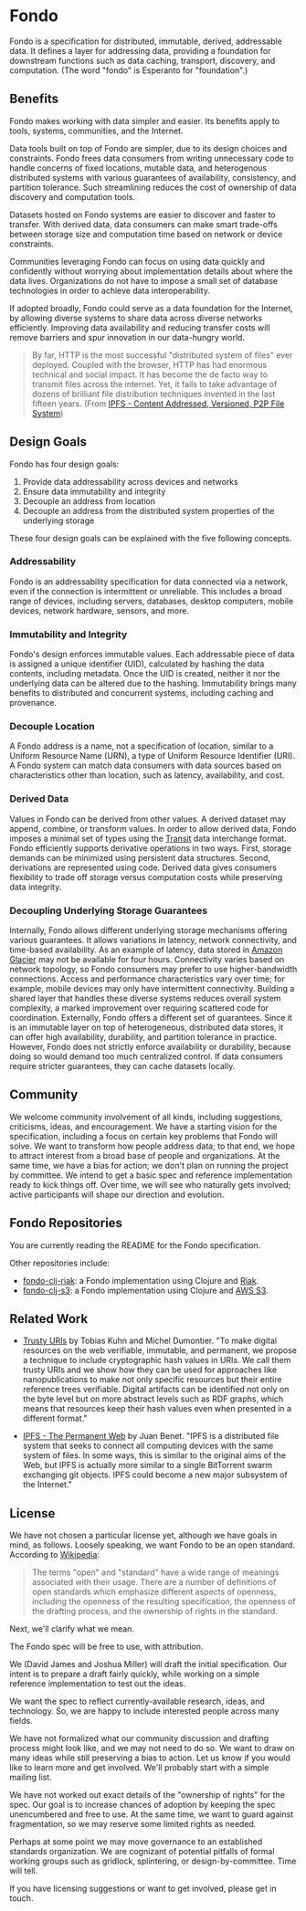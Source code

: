 # Fondo

Fondo is a specification for distributed, immutable, derived, addressable
data. It defines a layer for addressing data, providing a foundation for
downstream functions such as data caching, transport, discovery, and
computation. (The word "fondo" is Esperanto for "foundation".)

## Benefits

Fondo makes working with data simpler and easier. Its benefits apply to tools,
systems, communities, and the Internet.

Data tools built on top of Fondo are simpler, due to its design choices and
constraints. Fondo frees data consumers from writing unnecessary code to handle
concerns of fixed locations, mutable data, and heterogenous distributed systems
with various guarantees of availability, consistency, and partition
tolerance. Such streamlining reduces the cost of ownership of data discovery and
computation tools.

Datasets hosted on Fondo systems are easier to discover and faster to
transfer. With derived data, data consumers can make smart trade-offs between
storage size and computation time based on network or device constraints.

Communities leveraging Fondo can focus on using data quickly and confidently
without worrying about implementation details about where the data
lives. Organizations do not have to impose a small set of database technologies
in order to achieve data interoperability.

If adopted broadly, Fondo could serve as a data foundation for the Internet, by
allowing diverse systems to share data across diverse networks
efficiently. Improving data availability and reducing transfer costs will remove
barriers and spur innovation in our data-hungry world.

> By far, HTTP is the most successful "distributed system of files" ever
> deployed. Coupled with the browser, HTTP has had enormous technical and social
> impact. It has become the de facto way to transmit files across the
> internet. Yet, it fails to take advantage of dozens of brilliant file
> distribution techniques invented in the last fifteen years. (From
> [IPFS - Content Addressed, Versioned, P2P File System][ipfs])

## Design Goals

Fondo has four design goals:

1. Provide data addressability across devices and networks
2. Ensure data immutability and integrity
3. Decouple an address from location
4. Decouple an address from the distributed system properties of the underlying
   storage

These four design goals can be explained with the five following concepts.

### Addressability

Fondo is an addressability specification for data connected via a network, even
if the connection is intermittent or unreliable. This includes a broad range of
devices, including servers, databases, desktop computers, mobile devices,
network hardware, sensors, and more.

### Immutability and Integrity

Fondo's design enforces immutable values. Each addressable piece of data is
assigned a unique identifier (UID), calculated by hashing the data contents,
including metadata. Once the UID is created, neither it nor the underlying data
can be altered due to the hashing. Immutability brings many benefits to
distributed and concurrent systems, including caching and provenance.

### Decouple Location

A Fondo address is a name, not a specification of location, similar to a Uniform
Resource Name (URN), a type of Uniform Resource Identifier (URI). A Fondo system
can match data consumers with data sources based on characteristics other than
location, such as latency, availability, and cost.

### Derived Data

Values in Fondo can be derived from other values. A derived dataset may append,
combine, or transform values. In order to allow derived data, Fondo imposes a
minimal set of types using the [Transit][transit] data interchange format. Fondo
efficiently supports derivative operations in two ways. First, storage demands
can be minimized using persistent data structures. Second, derivations are
represented using code. Derived data gives consumers flexibility to trade off
storage versus computation costs while preserving data integrity.

### Decoupling Underlying Storage Guarantees

Internally, Fondo allows different underlying storage mechanisms offering
various guarantees. It allows variations in latency, network connectivity, and
time-based availability. As an example of latency, data stored in
[Amazon Glacier][glacier] may not be available for four hours. Connectivity
varies based on network topology, so Fondo consumers may prefer to use
higher-bandwidth connections. Access and performance characteristics vary over
time; for example, mobile devices may only have intermittent
connectivity. Building a shared layer that handles these diverse systems reduces
overall system complexity, a marked improvement over requiring scattered code
for coordination. Externally, Fondo offers a different set of guarantees. Since
it is an immutable layer on top of heterogeneous, distributed data stores, it
can offer high availability, durability, and partition tolerance in
practice. However, Fondo does not strictly enforce availability or durability,
because doing so would demand too much centralized control. If data consumers
require stricter guarantees, they can cache datasets locally.

## Community

We welcome community involvement of all kinds, including suggestions,
criticisms, ideas, and encouragement. We have a starting vision for the
specification, including a focus on certain key problems that Fondo will
solve. We want to transform how people address data; to that end, we hope to
attract interest from a broad base of people and organizations. At the same
time, we have a bias for action; we don't plan on running the project by
committee. We intend to get a basic spec and reference implementation ready to
kick things off. Over time, we will see who naturally gets involved; active
participants will shape our direction and evolution.

## Fondo Repositories

You are currently reading the README for the Fondo specification.

Other repositories include:

* [fondo-clj-riak][fondo-clj-riak]: a Fondo implementation using Clojure and
  [Riak][riak].
* [fondo-clj-s3][fondo-clj-s3]: a Fondo implementation using Clojure and
  [AWS S3][s3].

## Related Work

* [Trusty URIs][trusty-uris] by Tobias Kuhn and Michel Dumontier. "To make
  digital resources on the web verifiable, immutable, and permanent, we propose
  a technique to include cryptographic hash values in URIs. We call them trusty
  URIs and we show how they can be used for approaches like nanopublications to
  make not only specific resources but their entire reference trees
  verifiable. Digital artifacts can be identified not only on the byte level but
  on more abstract levels such as RDF graphs, which means that resources keep
  their hash values even when presented in a different format."

* [IPFS - The Permanent Web][ipfs] by Juan Benet. "IPFS is a distributed file
  system that seeks to connect all computing devices with the same system of
  files. In some ways, this is similar to the original aims of the Web, but IPFS
  is actually more similar to a single BitTorrent swarm exchanging git
  objects. IPFS could become a new major subsystem of the Internet."

## License

We have not chosen a particular license yet, although we have goals in mind, as
follows. Loosely speaking, we want Fondo to be an open standard. According to
[Wikipedia][open-standard]:

> The terms "open" and "standard" have a wide range of meanings associated with
> their usage. There are a number of definitions of open standards which
> emphasize different aspects of openness, including the openness of the
> resulting specification, the openness of the drafting process, and the
> ownership of rights in the standard.

Next, we'll clarify what we mean.

The Fondo spec will be free to use, with attribution.

We (David James and Joshua Miller) will draft the initial specification. Our
intent is to prepare a draft fairly quickly, while working on a simple reference
implementation to test out the ideas.

We want the spec to reflect currently-available research, ideas, and
technology. So, we are happy to include interested people across many fields.

We have not formalized what our community discussion and drafting process might
look like, and we may not need to do so. We want to draw on many ideas while
still preserving a bias to action. Let us know if you would like to learn more
and get involved. We'll probably start with a simple mailing list.

We have not worked out exact details of the "ownership of rights" for the
spec. Our goal is to increase chances of adoption by keeping the spec
unencumbered and free to use. At the same time, we want to guard against
fragmentation, so we may reserve some limited rights as needed.

Perhaps at some point we may move governance to an established standards
organization. We are cognizant of potential pitfalls of formal working groups
such as gridlock, splintering, or design-by-committee. Time will tell.

If you have licensing suggestions or want to get involved, please get in touch.

[fondo-clj-riak]: https://github.com/tdxlabs/fondo-clj-riak

[fondo-clj-s3]: https://github.com/tdxlabs/fondo-clj-s3

[glacier]: https://aws.amazon.com/glacier

[ipfs]: https://github.com/jbenet/ipfs

[open-standard]: http://en.wikipedia.org/wiki/Open_standard

[riak]: http://basho.com/riak

[s3]: https://aws.amazon.com/s3

[transit]: https://github.com/cognitect/transit-format

[trusty-uris]:
http://2014.eswc-conferences.org/sites/default/files/papers/paper_106.pdf
